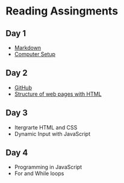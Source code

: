 # Reading Assingments

## Day 1

* [Markdown](https://codrcam.github.io/reading-note/markdown)
* [Computer Setup](https://codrcam.github.io/reading-note/computer)

## Day 2

* [GitHub](https://codrcam.github.io/reading-note/github)
* [Structure of web pages with HTML](https://codrcam.github.io/reading-note/webpage)

## Day 3

* Itergrarte HTML and CSS
* Dynamic Input with JavaScript

## Day 4

* Programming in JavaScript
* For and While loops
